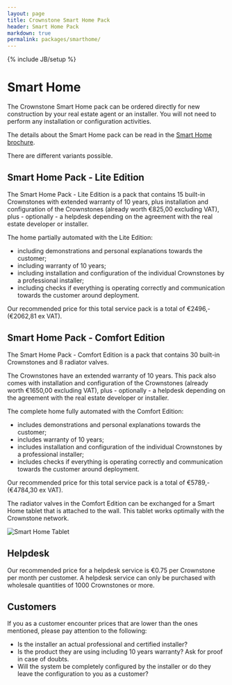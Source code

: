 ```yaml
---
layout: page
title: Crownstone Smart Home Pack
header: Smart Home Pack
markdown: true
permalink: packages/smarthome/
---
```

{% include JB/setup %}

# Smart Home

The Crownstone Smart Home pack can be ordered directly for new construction by your real estate agent or an installer. You will not need to perform any installation or configuration activities.

The details about the Smart Home pack can be read in the [Smart Home brochure](https://crownstone.rocks/attachments/brochures/Crownstone_Brochure_SmartHome.pdf). 

There are different variants possible.

## Smart Home Pack - Lite Edition

The Smart Home Pack - Lite Edition is a pack that contains 15 built-in Crownstones with extended warranty of 10 years, plus installation and configuration of the Crownstones (already worth €825,00 excluding VAT), plus - optionally - a helpdesk depending on the agreement with the real estate developer or installer. 

The home partially automated with the Lite Edition:

* including demonstrations and personal explanations towards the customer;
* including warranty of 10 years;
* including installation and configuration of the individual Crownstones by a professional installer;
* including checks if everything is operating correctly and communication towards the customer around deployment.

Our recommended price for this total service pack is a total of €2496,- (€2062,81 ex VAT). 

## Smart Home Pack - Comfort Edition

The Smart Home Pack - Comfort Edition is a pack that contains 30 built-in Crownstones and 8 radiator valves. 

The Crownstones have an extended warranty of 10 years. This pack also comes with installation and configuration of the Crownstones (already worth €1650,00 excluding VAT), plus - optionally - a helpdesk depending on the agreement with the real estate developer or installer. 

The complete home fully automated with the Comfort Edition:

* includes demonstrations and personal explanations towards the customer;
* includes warranty of 10 years;
* includes installation and configuration of the individual Crownstones by a professional installer;
* includes checks if everything is operating correctly and communication towards the customer around deployment.

Our recommended price for this total service pack is a total of €5789,- (€4784,30 ex VAT). 

The radiator valves in the Comfort Edition can be exchanged for a Smart Home tablet that is attached to the wall. This tablet works optimally with the Crownstone network.

![Smart Home Tablet](https://cdn.shopify.com/s/files/1/1030/5157/products/lenovo-tablet-tab3-7-essential-main_1024x1024.png?v=1479201969)

## Helpdesk

Our recommended price for a helpdesk service is €0.75 per Crownstone per month per customer. A helpdesk service can only be purchased with wholesale quantities of 1000 Crownstones or more.

## Customers

If you as a customer encounter prices that are lower than the ones mentioned, please pay attention to the following:

* Is the installer an actual professional and certified installer?
* Is the product they are using including 10 years warranty? Ask for proof in case of doubts.
* Will the system be completely configured by the installer or do they leave the configuration to you as a customer?


